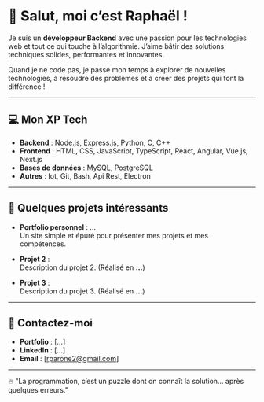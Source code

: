 # 👋 Salut, moi c’est Raphaël !

Je suis un **développeur Backend** avec une passion pour les technologies web et tout ce qui touche à l’algorithmie. J’aime bâtir des solutions techniques solides, performantes et innovantes.

Quand je ne code pas, je passe mon temps à explorer de nouvelles technologies, à résoudre des problèmes et à créer des projets qui font la différence !

---

## 💻 **Mon XP Tech**

- **Backend** : Node.js, Express.js, Python, C, C++ 
- **Frontend** : HTML, CSS, JavaScript, TypeScript, React, Angular, Vue.js, Next.js 
- **Bases de données** : MySQL, PostgreSQL 
- **Autres** : Iot, Git, Bash, Api Rest, Electron 

---

## 🚀 **Quelques projets intéressants**

- **Portfolio personnel** : ...  
  Un site simple et épuré pour présenter mes projets et mes compétences.

- **Projet 2** :  
  Description du projet 2. (Réalisé en **...**)

- **Projet 3** :  
  Description du projet 3. (Réalisé en **...**)

---

## 📩 **Contactez-moi**

- **Portfolio** : [...] 
- **LinkedIn** : [...]  
- **Email** : [rparone2@gmail.com]  

---

🔥 "La programmation, c’est un puzzle dont on connaît la solution… après quelques erreurs."

